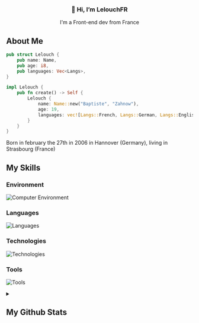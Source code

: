 <h3 align="center">👋 Hi, I’m LelouchFR</h3>
<p align="center">I'm a Front-end dev from France</p>

## About Me

```rs
pub struct Lelouch {
    pub name: Name,
    pub age: i8,
    pub languages: Vec<Langs>,
}

impl Lelouch {
    pub fn create() -> Self {
        Lelouch {
            name: Name::new("Baptiste", "Zahnow"),
            age: 19,
            languages: vec![Langs::French, Langs::German, Langs::English],
        }
    }
}
```

<p>Born in february the 27th in 2006 in Hannover (Germany), living in Strasbourg (France)<p>

## My Skills

### Environment

![Computer Environment](https://go-skill-icons.vercel.app/api/icons?i=gentoo,arch,i3,alacritty,neovim,catppuccin,systemd,nvidia,firefox,chromium&perline=5)

### Languages

![Languages](https://go-skill-icons.vercel.app/api/icons?i=webassembly,typescript,javascript,html,css,sass,golang,rust,php,mysql,lua,python&perline=6)

### Technologies

![Technologies](https://go-skill-icons.vercel.app/api/icons?i=react,vuejs,nodejs,yew,wordpress,symfony,laravel,twig,tailwindcss,htmx&perline=5)

### Tools

![Tools](https://go-skill-icons.vercel.app/api/icons?i=discord,miro,photoshop,illustrator,figma,git,github,vite,netlify,vercel,npm,composer&perline=6)

<details>
    <summary><h2>My Github Stats</h2></summary>
    <figure>
        <img src="https://github-readme-stats.vercel.app/api?username=lelouchfr&hide_border=true&theme=transparent" />
        <img src="https://github-readme-stats.vercel.app/api/top-langs/?username=lelouchfr&langs_count=8&layout=compact&hide_border=true&theme=transparent" />
    </figure>
</details>
